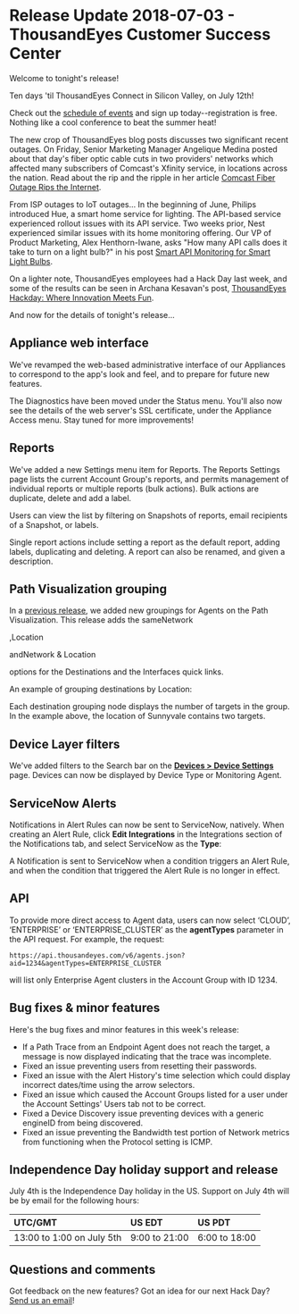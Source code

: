 # Release Update 2018-07-03 - ThousandEyes Customer Success Center

Welcome to tonight's release!

Ten days 'til ThousandEyes Connect in Silicon Valley, on July 12th!

Check out the [schedule of events](https://www.thousandeyes.com/events/connect/santa-clara-2018) and sign up today--registration is free. Nothing like a cool conference to beat the summer heat!

The new crop of ThousandEyes blog posts discusses two significant recent outages. On Friday, Senior Marketing Manager Angelique Medina posted about that day's fiber optic cable cuts in two providers' networks which affected many subscribers of Comcast's Xfinity service, in locations across the nation. Read about the rip and the ripple in her article [Comcast Fiber Outage Rips the Internet](https://blog.thousandeyes.com/comcast-fiber-outage-rips-the-internet/).

From ISP outages to IoT outages... In the beginning of June, Philips introduced Hue, a smart home service for lighting. The API-based service experienced rollout issues with its API service. Two weeks prior, Nest experienced similar issues with its home monitoring offering. Our VP of Product Marketing, Alex Henthorn-Iwane, asks "How many API calls does it take to turn on a light bulb?" in his post [Smart API Monitoring for Smart Light Bulbs](https://blog.thousandeyes.com/smart-api-monitoring-for-smart-light-bulbs/).

On a lighter note, ThousandEyes employees had a Hack Day last week, and some of the results can be seen in Archana Kesavan's post, [ThousandEyes Hackday: Where Innovation Meets Fun](https://blog.thousandeyes.com/hackday-innovation-fun-june-2018/).

And now for the details of tonight's release...

## Appliance web interface

We've revamped the web-based administrative interface of our Appliances to correspond to the app's look and feel, and to prepare for future new features.

The Diagnostics have been moved under the Status menu. You'll also now see the details of the web server's SSL certificate, under the Appliance Access menu. Stay tuned for more improvements!

## Reports

We've added a new Settings menu item for Reports. The Reports Settings page lists the current Account Group's reports, and permits management of individual reports or multiple reports \(bulk actions\). Bulk actions are duplicate, delete and add a label.

Users can view the list by filtering on Snapshots of reports, email recipients of a Snapshot, or labels.

Single report actions include setting a report as the default report, adding labels, duplicating and deleting. A report can also be renamed, and given a description.

## Path Visualization grouping

In a [previous release](https://success.thousandeyes.com/PublicArticlePage?articleIdParam=kA044000000Q0noCAC_Release-Update-2018-06-06#pv_group), we added new groupings for Agents on the Path Visualization. This release adds the sameNetwork

,Location

 andNetwork & Location

 options for the Destinations and the Interfaces quick links.

An example of grouping destinations by Location:

Each destination grouping node displays the number of targets in the group. In the example above, the location of Sunnyvale contains two targets.

## Device Layer filters

​We've added filters to the Search bar on the [**Devices &gt; Device Settings**](https://app.thousandeyes.com/settings/devices/?tab=credentials) page. Devices can now be displayed by Device Type or Monitoring Agent.

## ServiceNow Alerts

Notifications in Alert Rules can now be sent to ServiceNow, natively. When creating an Alert Rule, click **Edit Integrations** in the Integrations section of the Notifications tab, and select ServiceNow as the **Type**:

A Notification is sent to ServiceNow when a condition triggers an Alert Rule, and when the condition that triggered the Alert Rule is no longer in effect.

## API

To provide more direct access to Agent data, users can now select ‘CLOUD’, ‘ENTERPRISE’ or ‘ENTERPRISE\_CLUSTER’ as the **agentTypes** parameter in the API request. For example, the request:

```text
https://api.thousandeyes.com/v6/agents.json?aid=1234&agentTypes=ENTERPRISE_CLUSTER 
```

will list only Enterprise Agent clusters in the Account Group with ID 1234.

## Bug fixes & minor features

Here's the bug fixes and minor features in this week's release:

* If a Path Trace from an Endpoint Agent does not reach the target, a message is now displayed indicating that the trace was incomplete.
* Fixed an issue preventing users from resetting their passwords.
* Fixed an issue with the Alert History's time selection which could display incorrect dates/time using the arrow selectors.
* Fixed an issue which caused the Account Groups listed for a user under the Account Settings' Users tab not to be correct.
* Fixed a Device Discovery issue preventing devices with a generic engineID from being discovered.
* Fixed an issue preventing the Bandwidth test portion of Network metrics from functioning when the Protocol setting is ICMP.

## Independence Day holiday support and release

July 4th is the Independence Day holiday in the US. Support on July 4th will be by email for the following hours:

| UTC/GMT | US EDT | US PDT |
| :--- | :--- | :--- |
| 13:00 to 1:00 on July 5th | 9:00 to 21:00 | 6:00 to 18:00 |

## Questions and comments

Got feedback on the new features? Got an idea for our next Hack Day? [Send us an email](mailto:support@thousandeyes.com?subject=2018-07-03+Release+Update)!

